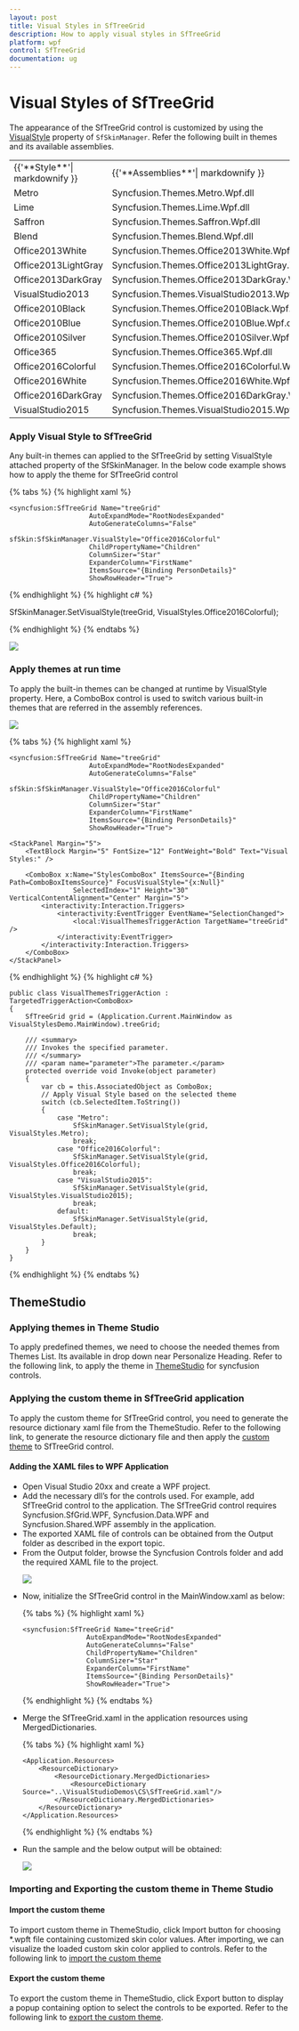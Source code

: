 ```yaml
---
layout: post
title: Visual Styles in SfTreeGrid
description: How to apply visual styles in SfTreeGrid
platform: wpf
control: SfTreeGrid
documentation: ug
---
```


# Visual Styles of SfTreeGrid

The appearance of the SfTreeGrid control is customized by using the [VisualStyle](https://help.syncfusion.com/cr/cref_files/wpf/sfskinmanager/Syncfusion.SfSkinManager.WPF~Syncfusion.SfSkinManager.VisualStyles.html) property of `SfSkinManager`. Refer the following built in themes and its available assemblies.

<table>
<tr>
<td>
{{'**Style**'| markdownify }}
</td>
<td>
{{'**Assemblies**'| markdownify }}
</td>
</tr>
<tr>
<td>
Metro
</td>
<td>
Syncfusion.Themes.Metro.Wpf.dll
</td>
</tr>
<tr>
<td>
Lime
</td>
<td>
Syncfusion.Themes.Lime.Wpf.dll
</td>
</tr>
<tr>
<td>
Saffron
</td>
<td>
Syncfusion.Themes.Saffron.Wpf.dll
</td>
</tr>
<tr>
<td>
Blend
</td>
<td>
Syncfusion.Themes.Blend.Wpf.dll
</td>
</tr>
<tr>
<td>
Office2013White
</td>
<td>
Syncfusion.Themes.Office2013White.Wpf.dll
</td>
</tr>
<tr>
<td>
Office2013LightGray
</td>
<td>
Syncfusion.Themes.Office2013LightGray.Wpf.dll
</td>
</tr>
<tr>
<td>
Office2013DarkGray
</td>
<td>
Syncfusion.Themes.Office2013DarkGray.Wpf.dll
</td>
</tr>
<tr>
<td>
VisualStudio2013
</td>
<td>
Syncfusion.Themes.VisualStudio2013.Wpf.dll
</td>
</tr>
<tr>
<td>
Office2010Black
</td>
<td>
Syncfusion.Themes.Office2010Black.Wpf.dll
</td>
</tr>
<tr>
<td>
Office2010Blue
</td>
<td>
Syncfusion.Themes.Office2010Blue.Wpf.dll
</td>
</tr>
<tr>
<td>
Office2010Silver
</td>
<td>
Syncfusion.Themes.Office2010Silver.Wpf.dll
</td>
</tr>
<tr>
<td>
Office365
</td>
<td>
Syncfusion.Themes.Office365.Wpf.dll
</td>
</tr>
<tr>
<td>
Office2016Colorful
</td>
<td>
Syncfusion.Themes.Office2016Colorful.Wpf.dll
</td>
</tr>
<tr>
<td>
Office2016White
</td>
<td>
Syncfusion.Themes.Office2016White.Wpf.dll
</td>
</tr>
<tr>
<td>
Office2016DarkGray
</td>
<td>
Syncfusion.Themes.Office2016DarkGray.Wpf.dll
</td>
</tr>
<tr>
<td>
VisualStudio2015
</td>
<td>
Syncfusion.Themes.VisualStudio2015.Wpf.dll
</td>
</tr>
</table>

### Apply Visual Style to SfTreeGrid

Any built-in themes can applied to the SfTreeGrid by setting VisualStyle attached property of the SfSkinManager. In the below code example shows how to apply the theme for SfTreeGrid control

{% tabs %}
{% highlight xaml %}

	<syncfusion:SfTreeGrid Name="treeGrid"                            
						AutoExpandMode="RootNodesExpanded"
						AutoGenerateColumns="False"
						sfSkin:SfSkinManager.VisualStyle="Office2016Colorful"
						ChildPropertyName="Children"
						ColumnSizer="Star"
						ExpanderColumn="FirstName"
						ItemsSource="{Binding PersonDetails}"
						ShowRowHeader="True">
						
{% endhighlight %}
{% highlight c# %}

SfSkinManager.SetVisualStyle(treeGrid, VisualStyles.Office2016Colorful);

{% endhighlight %}
{% endtabs %}

![](Visual-Styles_images/Visual-Styles_img1.png)

### Apply themes at run time

To apply the built-in themes can be changed at runtime by VisualStyle property. Here, a ComboBox control is used to switch various built-in themes that are referred in the assembly references. 

![](Visual-Styles_images/Visual-Styles_img2.png)

{% tabs %}
{% highlight xaml %}

	<syncfusion:SfTreeGrid Name="treeGrid"                            
						AutoExpandMode="RootNodesExpanded"
						AutoGenerateColumns="False"
						sfSkin:SfSkinManager.VisualStyle="Office2016Colorful"
						ChildPropertyName="Children"
						ColumnSizer="Star"
						ExpanderColumn="FirstName"
						ItemsSource="{Binding PersonDetails}"
						ShowRowHeader="True">
							
	<StackPanel Margin="5">
		<TextBlock Margin="5" FontSize="12" FontWeight="Bold" Text="Visual Styles:" />
							
		<ComboBox x:Name="StylesComboBox" ItemsSource="{Binding Path=ComboBoxItemsSource}" FocusVisualStyle="{x:Null}" 
					SelectedIndex="1" Height="30" VerticalContentAlignment="Center" Margin="5">
			<interactivity:Interaction.Triggers>
				<interactivity:EventTrigger EventName="SelectionChanged">
					<local:VisualThemesTriggerAction TargetName="treeGrid" />
				</interactivity:EventTrigger>
			</interactivity:Interaction.Triggers>
		</ComboBox>                        
	</StackPanel>

{% endhighlight %}
{% highlight c# %}

	public class VisualThemesTriggerAction : TargetedTriggerAction<ComboBox>
	{
		SfTreeGrid grid = (Application.Current.MainWindow as VisualStylesDemo.MainWindow).treeGrid;

		/// <summary>
		/// Invokes the specified parameter.
		/// </summary>
		/// <param name="parameter">The parameter.</param>
		protected override void Invoke(object parameter)
		{
			var cb = this.AssociatedObject as ComboBox;
			// Apply Visual Style based on the selected theme
			switch (cb.SelectedItem.ToString())
			{
				case "Metro":
					SfSkinManager.SetVisualStyle(grid, VisualStyles.Metro);
					break;           
				case "Office2016Colorful":
					SfSkinManager.SetVisualStyle(grid, VisualStyles.Office2016Colorful);
					break;
				case "VisualStudio2015":
					SfSkinManager.SetVisualStyle(grid, VisualStyles.VisualStudio2015);
					break;
				default:
					SfSkinManager.SetVisualStyle(grid, VisualStyles.Default);
					break;
			}
		}
	}

{% endhighlight %}
{% endtabs %}

## ThemeStudio 

### Applying themes in Theme Studio
To apply predefined themes, we need to choose the needed themes from Themes List. Its available in drop down near Personalize Heading. Refer to the following link, to apply the theme in [ThemeStudio](https://help.syncfusion.com/wpf/themes/theme-studio#applying-predefined-themes-in-theme-studio) for syncfusion controls.

### Applying the custom theme in SfTreeGrid application
To apply the custom theme for SfTreeGrid control, you need to generate the resource dictionary xaml file from the ThemeStudio. Refer to the following link, to generate the resource dictionary file and then apply the [custom theme](https://help.syncfusion.com/wpf/themes/theme-studio#applying-generated-resource-xaml-in-application) to SfTreeGrid control. 

#### Adding the XAML files to WPF Application
<ul>
<li> Open Visual Studio 20xx and create a WPF project. </li>

<li> Add the necessary dll’s for the controls used. For example, add SfTreeGrid control to the application. The SfTreeGrid control requires Syncfusion.SfGrid.WPF, Syncfusion.Data.WPF and Syncfusion.Shared.WPF assembly in the application. </li>

<li> The exported XAML file of controls can be obtained from the Output folder as described in the export topic. </li>

<li> From the Output folder, browse the Syncfusion Controls folder and add the required XAML file to the project. </li>

![](Visual-Styles_images/Visual-Styles_img4.png)

<li> Now, initialize the SfTreeGrid control in the MainWindow.xaml as below: </li>

{% tabs %}
{% highlight xaml %}

	<syncfusion:SfTreeGrid Name="treeGrid"
                    AutoExpandMode="RootNodesExpanded"
                    AutoGenerateColumns="False"
                    ChildPropertyName="Children"
                    ColumnSizer="Star"
                    ExpanderColumn="FirstName"
                    ItemsSource="{Binding PersonDetails}"
                    ShowRowHeader="True">

{% endhighlight %}
{% endtabs %}					

<li> Merge the SfTreeGrid.xaml in the application resources using MergedDictionaries.</li>

{% tabs %}
{% highlight xaml %}

	<Application.Resources>
		<ResourceDictionary>
			<ResourceDictionary.MergedDictionaries>
				<ResourceDictionary Source="..\VisualStudioDemos\CS\SfTreeGrid.xaml"/>
			</ResourceDictionary.MergedDictionaries>
		</ResourceDictionary>
	</Application.Resources>

{% endhighlight %}
{% endtabs %}

<li> Run the sample and the below output will be obtained: </li>

![](Visual-Styles_images/Visual-Styles_img3.png)

</ul>

### Importing and Exporting the custom theme in Theme Studio

#### Import the custom theme
To import custom theme in ThemeStudio, click Import button for choosing *.wpft file containing customized skin color values. After importing, we can visualize the loaded custom skin color applied to controls. Refer to the following link to [import the custom theme](https://help.syncfusion.com/wpf/themes/theme-studio#importing-custom-theme-to-theme-studio)

#### Export the custom theme
To export the custom theme in ThemeStudio, click Export button to display a popup containing option to select the controls to be exported. Refer to the following link to [export the custom theme](https://help.syncfusion.com/wpf/themes/theme-studio#exporting-custom-theme-from-theme-studio).